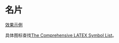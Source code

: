 名片
====


[效果示例](front.pdf)

具体图标查找[The Comprehensive LATEX Symbol List](http://tug.ctan.org/info/symbols/comprehensive/symbols-a4.pdf)。
